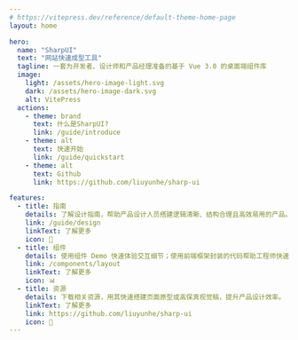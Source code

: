 ```yaml
---
# https://vitepress.dev/reference/default-theme-home-page
layout: home

hero:
  name: "SharpUI"
  text: "网站快速成型工具"
  tagline: 一套为开发者、设计师和产品经理准备的基于 Vue 3.0 的桌面端组件库
  image:
    light: /assets/hero-image-light.svg
    dark: /assets/hero-image-dark.svg
    alt: VitePress
  actions:
    - theme: brand
      text: 什么是SharpUI?
      link: /guide/introduce
    - theme: alt
      text: 快速开始
      link: /guide/quickstart
    - theme: alt
      text: Github
      link: https://github.com/liuyunhe/sharp-ui

features:
  - title: 指南
    details: 了解设计指南，帮助产品设计人员搭建逻辑清晰、结构合理且高效易用的产品。
    link: /guide/design
    linkText: 了解更多
    icon: 📝
  - title: 组件
    details: 使用组件 Demo 快速体验交互细节；使用前端框架封装的代码帮助工程师快速开发。
    link: /components/layout
    linkText: 了解更多
    icon: 📊
  - title: 资源
    details: 下载相关资源，用其快速搭建页面原型或高保真视觉稿，提升产品设计效率。
    linkText: 了解更多
    link: https://github.com/liuyunhe/sharp-ui
    icon: 🚀
---
```


